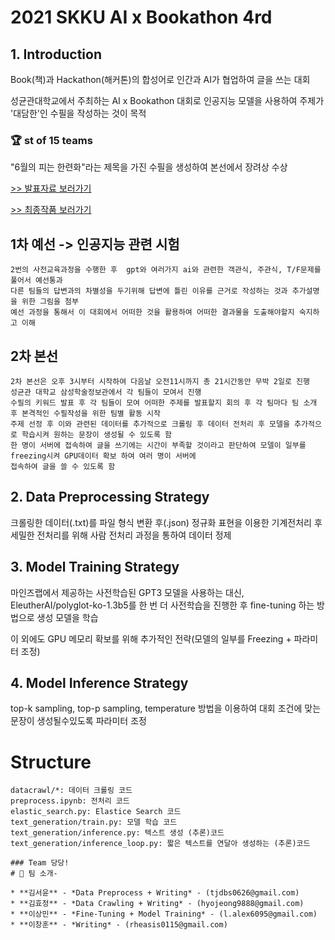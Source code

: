 # 2021 SKKU AI x Bookathon 4rd

## 1. Introduction
Book(책)과 Hackathon(해커톤)의 합성어로 인간과 AI가 협업하여 글을 쓰는 대회

성균관대학교에서 주최하는 AI x Bookathon 대회로 인공지능 모델을 사용하여 주제가 '대담한'인 수필을 작성하는 것이 목적


### 🏆 st of 15 teams

"6월의 피는 한련화"라는 제목을 가진 수필을 생성하여 본선에서 장려상 수상

[>> 발표자료 보러가기](./당당!_발표자료.pdf)

[>> 최종작품 보러가기](./당당!_6월의%20피는%20한련화.pdf)

## 1차 예선 -> 인공지능 관련 시험
    2번의 사전교육과정을 수행한 후  gpt와 여러가지 ai와 관련한 객관식, 주관식, T/F문제를 풀어서 예선통과
    다른 팀들의 답변과의 차별성을 두기위해 답변에 틀린 이유를 근거로 작성하는 것과 추가설명을 위한 그림을 첨부
    예선 과정을 통해서 이 대회에서 어떠한 것을 활용하여 어떠한 결과물을 도출해야할지 숙지하고 이해
    
## 2차 본선
    2차 본선은 오후 3시부터 시작하여 다음날 오전11시까지 총 21시간동안 무박 2일로 진행
    성균관 대학교 삼성학술정보관에서 각 팀들이 모여서 진행
    수필의 키워드 발표 후 각 팀들이 모여 어떠한 주제를 발표할지 회의 후 각 팀마다 팀 소개 후 본격적인 수필작성을 위한 팀별 활동 시작
    주제 선정 후 이와 관련된 데이터를 추가적으로 크롤링 후 데이터 전처리 후 모델을 추가적으로 학습시켜 원하는 문장이 생성될 수 있도록 함
    한 명이 서버에 접속하여 글을 쓰기에는 시간이 부족할 것이라고 판단하여 모델이 일부를 freezing시켜 GPU데이터 확보 하여 여러 명이 서버에
    접속하여 글을 쓸 수 있도록 함

## 2. Data Preprocessing Strategy
크롤링한 데이터(.txt)를 파일 형식 변환 후(.json) 정규화 표현을 이용한 기계전처리 후 세밀한 전처리를 위해 사람 전처리 과정을 통하여 데이터 정제

## 3. Model Training Strategy
마인즈랩에서 제공하는 사전학습된 GPT3 모델을 사용하는 대신, EleutherAI/polyglot-ko-1.3b5를 한 번 더 사전학습을 진행한 후 fine-tuning 하는 방법으로 생성 모델을 학습

이 외에도 GPU 메모리 확보를 위해 추가적인 전략(모델의 일부를 Freezing + 파라미터 조정)

## 4. Model Inference Strategy
top-k sampling, top-p sampling, temperature 방법을 이용하여 대회 조건에 맞는 문장이 생성될수있도록 파라미터 조정

# Structure
```
datacrawl/*: 데이터 크롤링 코드
preprocess.ipynb: 전처리 코드
elastic_search.py: Elastice Search 코드
text_generation/train.py: 모델 학습 코드
text_generation/inference.py: 텍스트 생성 (추론)코드
text_generation/inference_loop.py: 짧은 텍스트를 연달아 생성하는 (추론)코드

### Team 당당!
# 👀 팀 소개-

* **김서윤** - *Data Preprocess + Writing* - (tjdbs0626@gmail.com)
* **김효정** - *Data Crawling + Writing* - (hyojeong9888@gmail.com)
* **이상민** - *Fine-Tuning + Model Training* - (l.alex6095@gmail.com)
* **이창훈** - *Writing* - (rheasis0115@gmail.com)






